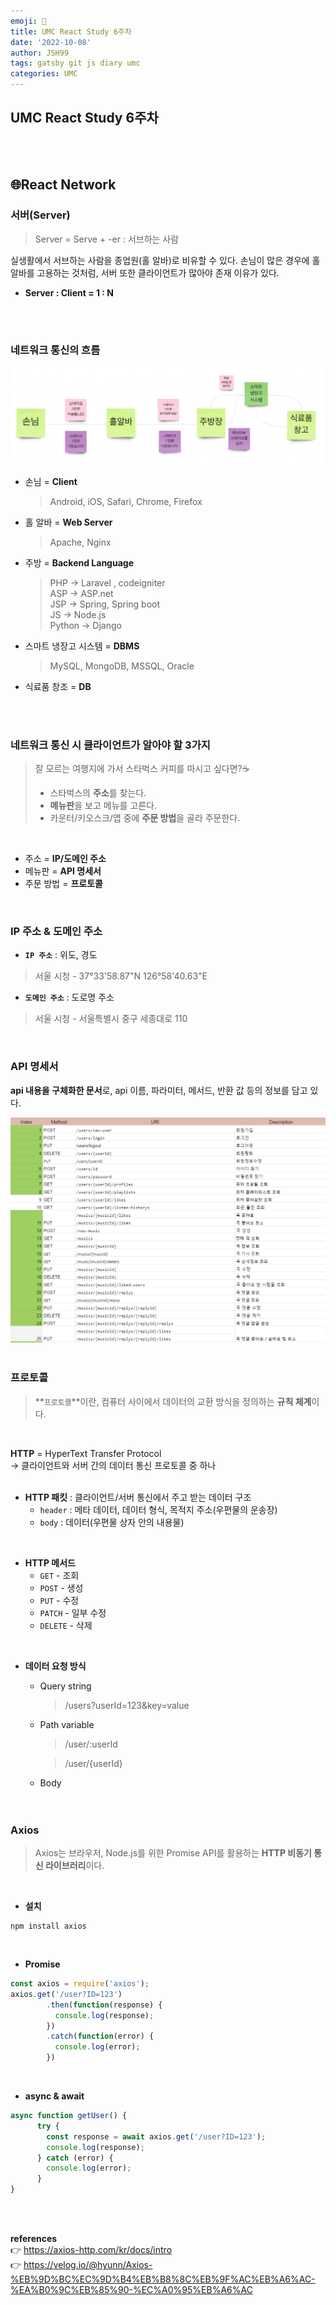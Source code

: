```yaml
---
emoji: 🛫️   
title: UMC React Study 6주차  
date: '2022-10-08'  
author: JSH99  
tags: gatsby git js diary umc  
categories: UMC
---
```


## UMC React Study 6주차
<br><br>

## 🌐React Network

### 서버(Server)
> Server = Serve + -er : 서브하는 사람  

실생활에서 서브하는 사람을 종업원(홀 알바)로 비유할 수 있다. 손님이 많은 경우에 홀 알바를 고용하는 것처럼, 서버 또한 클라이언트가 많아야 존재 이유가 있다.  
- **Server : Client = 1 : N**


<br><br>

### 네트워크 통신의 흐름
![network flow](./img/network_flow.png)    

- 손님 = **Client**
  > Android, iOS, Safari, Chrome, Firefox 
- 홀 알바 = **Web Server**
  > Apache, Nginx
- 주방 = **Backend Language**
  > PHP → Laravel , codeigniter  
  > ASP →  ASP.net  
  > JSP → Spring, Spring boot  
  > JS → Node.js  
  > Python → Django  
- 스마트 냉장고 시스템 = **DBMS**
  > MySQL, MongoDB, MSSQL, Oracle
- 식료품 창조 = **DB**

<br><br>

### 네트워크 통신 시 클라이언트가 알아야 할 3가지
> 잘 모르는 여행지에 가서 스타벅스 커피를 마시고 싶다면?☕️
> - 스타벅스의 **주소**를 찾는다.
> - **메뉴판**을 보고 메뉴를 고른다.
> - 카운터/키오스크/앱 중에 **주문 방법**을 골라 주문한다.  

<br>

- 주소 = **IP/도메인 주소**
- 메뉴판 = **API 명세서**
- 주문 방법 = **프로토콜**  
<br>  

### IP 주소 & 도메인 주소
- **`IP 주소`** : 위도, 경도
> 서울 시청 - 37°33'58.87"N 126°58'40.63"E
- **`도메인 주소`** : 도로명 주소  
> 서울 시청 - 서울특별시 중구 세종대로 110

<br>  

### API 명세서
**api 내용을 구체화한 문서**로, api 이름, 파라미터, 메서드, 반환 값 등의 정보를 담고 있다.  

![api document](./img/api_document.png)  
<br>  

### 프로토콜
> **`프로토콜`**이란, 컴퓨터 사이에서 데이터의 교환 방식을 정의하는 **규칙 체계**이다.  

<br>  

**HTTP** = HyperText Transfer Protocol  
→ 클라이언트와 서버 간의 데이터 통신 프로토콜 중 하나  
<br>  

- **HTTP 패킷** : 클라이언트/서버 통신에서 주고 받는 데이터 구조
  - `header` : 메타 데이터, 데이터 형식, 목적지 주소(우편물의 운송장)
  - `body` : 데이터(우편물 상자 안의 내용물)  
<br>  

- **HTTP 메서드**
  - `GET` - 조회
  - `POST` - 생성
  - `PUT` - 수정
  - `PATCH` - 일부 수정
  - `DELETE` - 삭제  
<br>  

- **데이터 요청 방식**
  - Query string  
    > /users?userId=123&key=value 
  - Path variable  
    > /user/:userId  
      
      > /user/{userId}
  - Body  
<br><br>

### Axios
> Axios는 브라우저, Node.js를 위한 Promise API를 활용하는 **HTTP 비동기 통신 라이브러리**이다.

<br>

- **설치**
```shell
npm install axios
```
<br>  

- **Promise**
```javascript
const axios = require('axios');
axios.get('/user?ID=123')
        .then(function(response) {
          console.log(response);
        })
        .catch(function(error) {
          console.log(error);
        })
```
<br>  

- **async & await**
```javascript
async function getUser() {
      try {
        const response = await axios.get('/user?ID=123');
        console.log(response);
      } catch (error) {
        console.log(error);
      }
}
```
<br><br>  

**references**  
👉 https://axios-http.com/kr/docs/intro  
👉 https://velog.io/@hyunn/Axios-%EB%9D%BC%EC%9D%B4%EB%B8%8C%EB%9F%AC%EB%A6%AC-%EA%B0%9C%EB%85%90-%EC%A0%95%EB%A6%AC